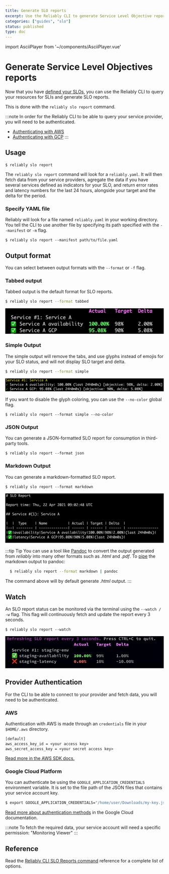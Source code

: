 ```yaml
---
title: Generate SLO reports
excerpt: Use the Reliably CLI to generate Service Level Objective reports.
categories: ["guides", "slo"]
status: published
type: doc
---
```

import AsciiPlayer from '~/components/AsciiPlayer.vue'

# Generate Service Level Objectives reports

Now that you have [defined your SLOs](/docs/guides/slo/define-slos/), you can use the
Reliably CLI to query your resources for SLIs and generate SLO reports.

This is done with the `reliably slo report` command.

:::note
In order for the Reliably CLI to be able to query your service provider, you
will need to be authenticated.

* [Authenticating with AWS](#aws)
* [Authenticating with GCP](#google-cloud-platform)
:::

## Usage

```
$ reliably slo report
```
<AsciiPlayer id="409053" />

The `reliably slo report` command will look for a `reliably.yaml`. It will
then fetch data from your service providers, agregate the data if you have
several services defined as indicators for your SLO, and return error rates and
latency numbers for the last 24 hours, alongside your target and the delta for
the period.

### Specify YAML file

Reliably will look for a file named `reliably.yaml` in your  working directory.
You tell the CLI to use another file by specifying its path specified with the
`--manifest` or `-m` flag.

```
$ reliably slo report --manifest path/to/file.yaml
```

## Output format

You can select between output formats with the `--format` or `-f` flag.

### Tabbed output

Tabbed output is the default format for SLO reports.

```bash
$ reliably slo report --format tabbed
```

![Screenshot of a Reliably SLO report in the terminal](./images/slo-report-tabbed.png)

### Simple Output

The simple output will remove the tabs, and use glyphs instead of emojis for
your SLO status, and will not display SLO target and delta.

```bash
$ reliably slo report --format simple
```

![Screenshot of a Reliably SLO report in the terminal](./images/slo-report-simple.png)

If you want to disable the glyph coloring, you can use the `--no-color` global
flag.

```
$ reliably slo report --format simple --no-color
```

### JSON Output

You can generate a JSON-formatted SLO report for consumption in third-party
tools.

```
$ reliably slo report --format json
```

### Markdown Output

You can generate a markdown-formatted SLO report.

```
$ reliably slo report --format markdown
```

![Screenshot of a Reliably SLO report in markdown](./images/slo-report-markdown.png)

:::tip Tip
  You can use a tool like [Pandoc](https://pandoc.org/) to convert the output generated from _reliably_
  into many other formats such as _.html_ and _.pdf_. To [pipe](https://www.geeksforgeeks.org/piping-in-unix-or-linux/) the markdown output to pandoc:

  ```bash
    $ reliably slo report --format markdown | pandoc
  ```

  The command above will by default generate _.html_ output.
:::

## Watch

An SLO report status can be monitored via the terminal using the `--watch / -w` flag. This flag
will continuously fetch and update the report every 3 seconds.

```
$ reliably slo report --watch
```

![Screenshot of a Reliably SLO report in the terminal](./images/slo-report-watch.png)


## Provider Authentication

For the CLI to be able to connect to your provider and fetch data, you will need
to be authenticated.


### AWS

Authentication with AWS is made through an `credentials` file in your
`$HOME/.aws` directory.

```
[default]
aws_access_key_id = <your access key>
aws_secret_access_key = <your secret access key>
```

<a href="https://aws.github.io/aws-sdk-go-v2/docs/configuring-sdk/#specifying-credentials/" target="_blank" rel="noopener noreferer">Read more in the AWS SDK docs.</a>

### Google Cloud Platform

You can authenticate be using the  `GOOGLE_APPLICATION_CREDENTIALS` environment variable. It is set to the file path of the JSON files that contains your service account key.

```bash
$ export GOOGLE_APPLICATION_CREDENTIALS="/home/user/Downloads/my-key.json"
```

<a href="https://cloud.google.com/docs/authentication/getting-started" target="_blank" rel="noopener noreferer">Read more about authentication methods</a> in the Google Cloud documentation.

:::note
To fetch the required data, your service account will need a specific permission: "Monitoring Viewer"
:::

## Reference

Read the [Reliably CLI SLO Reports command](/docs/reference/cli/reliably-slo-report/) reference for a complete list of options.